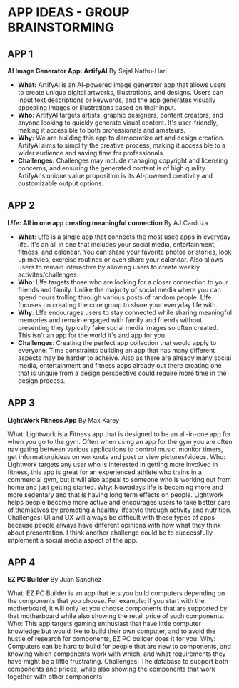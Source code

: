 APP IDEAS - GROUP BRAINSTORMING
===

## APP 1

**AI Image Generator App: ArtifyAI**
By Sejal Nathu-Hari

* **What:** ArtifyAI is an AI-powered image generator app that allows users to create unique digital artworks, illustrations, and designs. Users can input text descriptions or keywords, and the app generates visually appealing images or illustrations based on their input.
* **Who:** ArtifyAI targets artists, graphic designers, content creators, and anyone looking to quickly generate visual content. It's user-friendly, making it accessible to both professionals and amateurs.
* **Why:** We are building this app to democratize art and design creation. ArtifyAI aims to simplify the creative process, making it accessible to a wider audience and saving time for professionals.
* **Challenges:** Challenges may include managing copyright and licensing concerns, and ensuring the generated content is of high quality. ArtifyAI's unique value proposition is its AI-powered creativity and customizable output options.

## APP 2
**L!fe: All in one app creating meaningful connection**
By AJ Cardoza

* **What**: L!fe is a single app that connects the most used apps in everyday life. It's an all in one that includes your social media, entertainment, fitness, and calendar. You can share your favorite photos or stories, look up movies, exercise routines or even share your calendar. Also allows users to remain interactive by allowing users to create weekly activites/challenges.
* **Who**: L!fe targets those who are looking for a closer connection to your friends and family. Unlike the majority of social media where you can spend hours trolling through various posts of random people. L!fe focuses on creating the core group to share your everyday life with. 
* **Why**: L!fe encourages users to stay connected while sharing meaningful memories and remain engaged with family and friends without presenting they typically fake social media images so often created. This isn't an app for the world it's and app for you.
* **Challenges**: Creating the perfect app collection that would apply to everyone. Time constraints building an app that has many different aspects may be harder to acheive. Also as there are already many social media, entertainment and fitness apps already out there creating one that is unquie from a design perspective could require more time in the design process.

## APP 3
**LightWork Fitness App**
By Max Karey

What: Lightwork is a Fitness app that is designed to be an all-in-one app for when you go to the gym. Often when using an app for the gym you are often navigating between various applications to control music, monitor timers, get information/ideas on workouts and post or view pictures/videos.
Who: Lightwork targets any user who is interested in getting more involved in fitness, this app is great for an experienced athlete who trains in a commercial gym, but it will also appeal to someone who is working out from home and just getting started.
Why: Nowadays life is becoming more and more sedentary and that is having long term effects on people. Lightwork helps people become more active and encourages users to take better care of themselves by promoting a healthy lifestyle through activity and nutrition. 
Challenges: UI and UX will always be difficult with these types of apps because people always have different opinions with how what they think about presentation. I think another challenge could be to successfully implement a social media aspect of the app.

## APP 4

**EZ PC Builder**
By Juan Sanchez

What: EZ PC Builder is an app that lets you build computers depending on the components that you choose. For example: If you start with the motherboard, it will only let you choose components that are supported by that motherboard while also showing the retail price of such components.
Who: This app targets gaming enthusiast that have little computer knowledge but would like to build their own computer, and to avoid the hustle of research for components, EZ PC builder does it for you.
Why: Computers can be hard to build for people that are new to components, and knowing which components work with which, and what requirements they have might be a little frustrating.
Challenges: The database to support both components and prices, while also showing the components that work together with other components.

